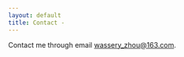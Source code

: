 ```yaml
---
layout: default
title: Contact - 
---
```


Contact me through email [wassery_zhou@163.com](wassery_zhou@163.com).
